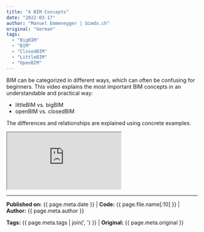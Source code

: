 ```yaml
---
title: "4 BIM Concepts"
date: "2022-03-17"
author: "Manuel Emmenegger | bimdo.ch"
original: "German"
tags: 
  - "BigBIM"
  - "BIM"
  - "ClosedBIM" 
  - "LittleBIM"
  - "OpenBIM"
---
```


BIM can be categorized in different ways, which can often be confusing for beginners. This video explains the most important BIM concepts in an understandable and practical way:

- littleBIM vs. bigBIM
- openBIM vs. closedBIM

The differences and relationships are explained using concrete examples.

<div class="video-container">
  <iframe src="https://www.youtube-nocookie.com/embed/0fawSkzh4ec?si=Rn0xpYqpWK2Wa9wM" 
          allowfullscreen>
  </iframe>
</div>


---
**Published on:** {{ page.meta.date }} | **Code:** {{ page.file.name[:10] }}  | **Author:** {{ page.meta.author }}

**Tags:** {{ page.meta.tags | join(', ') }} | **Original:** {{ page.meta.original }}